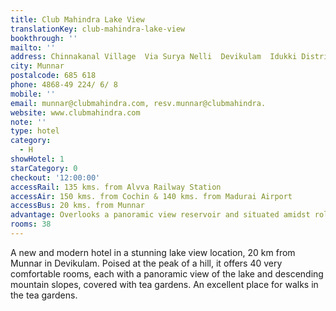```yaml
---
title: Club Mahindra Lake View
translationKey: club-mahindra-lake-view
bookthrough: ''
mailto: ''
address: Chinnakanal Village  Via Surya Nelli  Devikulam  Idukki District
city: Munnar
postalcode: 685 618
phone: 4868-49 224/ 6/ 8
mobile: ''
email: munnar@clubmahindra.com, resv.munnar@clubmahindra.
website: www.clubmahindra.com
note: ''
type: hotel
category:
  - H
showHotel: 1
starCategory: 0
checkout: '12:00:00'
accessRail: 135 kms. from Alvva Railway Station
accessAir: 150 kms. from Cochin & 140 kms. from Madurai Airport
accessBus: 20 kms. from Munnar
advantage: Overlooks a panoramic view reservoir and situated amidst rolling tea gardens
rooms: 38
---
```

A new and modern hotel in a stunning lake view location, 20 km from Munnar in Devikulam. Poised at the peak of a hill, it offers 40 very comfortable rooms, each with a panoramic view of the lake and descending mountain slopes, covered with tea gardens. An excellent place for walks in the tea gardens.
